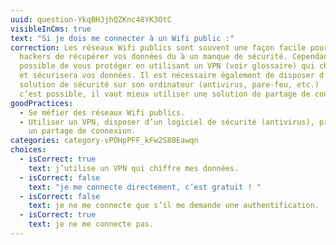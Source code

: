 ```yaml
---
uuid: question-YkqBHJjhQZKnc48YK3OtC
visibleInCms: true
text: "Si je dois me connecter à un Wifi public :"
correction: Les réseaux Wifi publics sont souvent une façon facile pour les
  hackers de récupérer vos données du à un manque de sécurité. Cependant, il est
  possible de vous protéger en utilisant un VPN (voir glossaire) qui chiffrera
  et sécurisera vos données. Il est nécessaire également de disposer d’une
  solution de sécurité sur son ordinateur (antivirus, pare-feu, etc.)  Lorsque
  c’est possible, il vaut mieux utiliser une solution de partage de connexion.
goodPractices:
  - Se méfier des réseaux Wifi publics.
  - Utiliser un VPN, disposer d’un logiciel de sécurité (antivirus), privilégier
    un partage de connexion.
categories: category-vPOHpPFF_kFw2S80Eawqn
choices:
  - isCorrect: true
    text: j’utilise un VPN qui chiffre mes données.
  - isCorrect: false
    text: "je me connecte directement, c’est gratuit ! "
  - isCorrect: false
    text: je ne me connecte que s’il me demande une authentification.
  - isCorrect: true
    text: je ne me connecte pas.
---
```

